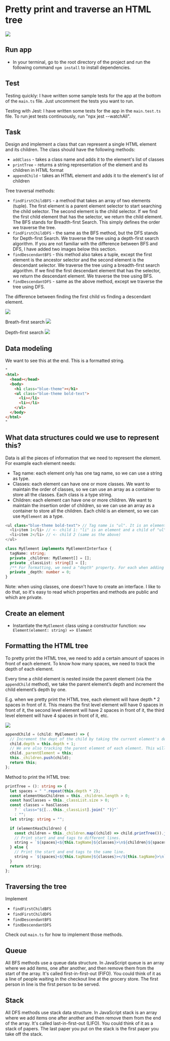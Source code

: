 # Pretty print and traverse an HTML tree

![](/readme-images/pretty-print-html.svg)

## Run app

- In your terminal, go to the root directory of the project and run the following command `npm install` to install dependencies.

## Test

Testing quickly: I have written some sample tests for the app at the bottom of the `main.ts` file. Just uncomment the tests you want to run.

Testing with Jest: I have written some tests for the app in the `main.test.ts` file. To run jest tests continuously, run "npx jest --watchAll".

## Task

Design and implement a class that can represent a single HTML element and its children. The class should have the following methods:

- `addClass` - takes a class name and adds it to the element's list of classes
- `printTree` - returns a string representation of the element and its children in HTML format
- `appendChild` - takes an HTML element and adds it to the element's list of children

Tree traversal methods:

- `findFirstChildBFS` - a method that takes an array of two elements (tuple). The first element is a parent element selector to start searching the child selector. The second element is the child selector. If we find the first child element that has the selector, we return the child element. The BFS stands for Breadth-first Search. This simply defines the order we traverse the tree.
- `findFirstChildDFS` - the same as the BFS method, but the DFS stands for Depth-first Search. We traverse the tree using a depth-first search algorithm. If you are not familiar with the difference between BFS and DFS, I have added two images below this section.
- `findDescendantBFS` - this method also takes a tuple, except the first element is the ancestor selector and the second element is the descendant selector. We traverse the tree using a breadth-first search algorithm. If we find the first descendant element that has the selector, we return the descendant element. We traverse the tree using BFS.
- `findDescendantDFS` - same as the above method, except we traverse the tree using DFS.

The difference between finding the first child vs finding a descendant element.

![](/readme-images/find-first-child-find-first-descendant.svg)

Breath-first search
![](/readme-images/breath-first-search.svg)

Depth-first search
![](/readme-images/depth-first-search.svg)

## Data modeling

We want to see this at the end. This is a formatted string.

```html
"
<html>
  <head></head>
  <body>
    <h1 class="blue-theme"></h1>
    <ul class="blue-theme bold-text">
      <li></li>
      <li></li>
    </ul>
  </body>
</html>
"
```

## What data structures could we use to represent this?

Data is all the pieces of information that we need to represent the element. For example each element needs:

- Tag name: each element only has one tag name, so we can use a string as type.
- Classes: each element can have one or more classes. We want to maintain the order of classes, so we can use an array as a container to store all the classes. Each class is a type string.
- Children: each element can have one or more children. We want to maintain the insertion order of children, so we can use an array as a container to store all the children. Each child is an element, so we can use `MyElement` as a type.

```ts
<ul class="blue-theme bold-text"> // Tag name is "ul". It is an element with two classes and two child elements ("li")
  <li>item 1</li> // <- child 1: "li" is an element and a child of "ul"
  <li>item 2</li> // <- child 2 (same as the above)
</ul>
```

```ts
class MyElement implements MyElementInterface {
  tagName: string;
  private _children: MyElement[] = [];
  private _classList: string[] = [];
  /** For formatting, we need a "depth" property. For each when adding a child to a parent, we need to increment the dept of the child by 1. This is how we will know how many spaces to add before the child element.*/
  private _depth: number = 0;
}
```

Note: when using classes, one doesn't have to create an interface. I like to do that, so it's easy to read which properties and methods are public and which are private.

## Create an element

- Instantiate the `MyElement` class using a constructor function: `new Element(element: string) => Element`

## Formatting the HTML tree

To pretty print the HTML tree, we need to add a certain amount of spaces in front of each element. To know how many spaces, we need to track the depth of each element.

Every time a child element is nested inside the parent element (via the `appendChild` method), we take the parent element’s depth and increment the child element’s depth by one.

E.g. when we pretty print the HTML tree, each element will have depth \* 2 spaces in front of it. This means the first level element will have 0 spaces in front of it, the second level element will have 2 spaces in front of it, the third level element will have 4 spaces in front of it, etc.

![](/readme-images/calculate-depth.svg)

```ts
appendChild = (child: MyElement) => {
  // Increment the dept of the child by taking the current element's depth and adding 1 to it.
  child.depth = this.depth + 1;
  // We are also tracking the parent element of each element. This will help us to traverse to the root element.
  child._parentElement = this;
  this._children.push(child);
  return this;
};
```

Method to print the HTML tree:

```ts
printTree = (): string => {
  let spaces = " ".repeat(this.depth * 2);
  const elementHasChildren = this._children.length > 0;
  const hasClasses = this._classList.size > 0;
  const classes = hasClasses
    ? ` class="${[...this._classList].join(" ")}"`
    : "";
  let string: string = "";

  if (elementHasChildren) {
    const children = this._children.map((child) => child.printTree()).join("");
    // Print start and end tags to different lines.
    string = `${spaces}<${this.tagName}${classes}>\n${children}${spaces}</${this.tagName}>\n`;
  } else {
    // Print the start and end tags to the same line.
    string = `${spaces}<${this.tagName}${classes}></${this.tagName}>\n`;
  }
  return string;
};
```

## Traversing the tree

Implement

- `findFirstChildBFS`
- `findFirstChildDFS`
- `findDescendantBFS`
- `findDescendantDFS`

Check out `main.ts` for how to implement those methods.

## Queue

All BFS methods use a queue data structure. In JavaScript queue is an array where we add items, one after another, and then remove them from the start of the array. It's called first-in-first-out (FIFO). You could think of it as a line of people waiting in the checkout line at the grocery store. The first person in line is the first person to be served.

## Stack

All DFS methods use stack data structure. In JavaScript stack is an array where we add items one after another and then remove them from the end of the array. It's called last-in-first-out (LIFO). You could think of it as a stack of papers. The last paper you put on the stack is the first paper you take off the stack.
